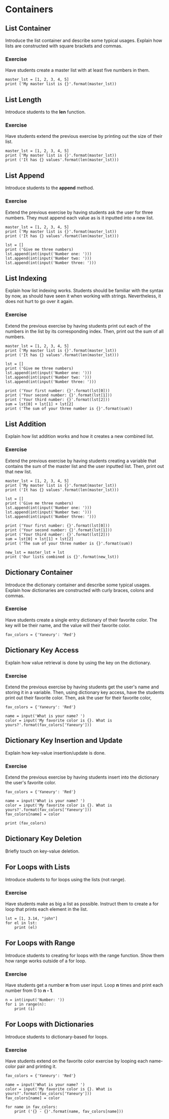 # Containers
## List Container
Introduce the list container and describe some typical usages.
Explain how lists are constructed with square brackets and commas.


### Exercise
Have students create a master list with at least five numbers in them.

```python3
master_lst = [1, 2, 3, 4, 5]
print ('My master list is {}'.format(master_lst))
```

## List Length
Introduce students to the **len** function.

### Exercise
Have students extend the previous exercise by printing out the size of their
list.

```python3
master_lst = [1, 2, 3, 4, 5]
print ('My master list is {}'.format(master_lst))
print ('It has {} values'.format(len(master_lst)))
```

## List Append
Introduce students to the **append** method.

### Exercise
Extend the previous exercise by having students ask the user for three numbers.
They must append each value as is it inputted into a new list.


```python3
master_lst = [1, 2, 3, 4, 5]
print ('My master list is {}'.format(master_lst))
print ('It has {} values'.format(len(master_lst)))

lst = []
print ('Give me three numbers)
lst.append(int(input('Number one: ')))
lst.append(int(input('Number two: ')))
lst.append(int(input('Number three: ')))

```

## List Indexing
Explain how list indexing works. Students should be familiar with the
syntax by now, as should have seen it when working with strings. Nevertheless,
it does not hurt to go over it again.

### Exercise
Extend the previous exercise by having students print out each of the numbers
in the list by its corresponding index. Then, print out the sum of all numbers.

```python3
master_lst = [1, 2, 3, 4, 5]
print ('My master list is {}'.format(master_lst))
print ('It has {} values'.format(len(master_lst)))

lst = []
print ('Give me three numbers)
lst.append(int(input('Number one: ')))
lst.append(int(input('Number two: ')))
lst.append(int(input('Number three: ')))

print ('Your first number: {}'.format(lst[0]))
print ('Your second number: {}'.format(lst[1]))
print ('Your third number: {}'.format(lst[2]))
sum = lst[0] + lst[1] + lst[2]
print ('The sum of your three number is {}'.format(sum))
```

## List Addition
Explain how list addition works and how it creates a new combined list.

### Exercise
Extend the previous exercise by having students creating a variable that
contains the sum of the master list and the user inputted list. Then,
print out that new list.

```python3
master_lst = [1, 2, 3, 4, 5]
print ('My master list is {}'.format(master_lst))
print ('It has {} values'.format(len(master_lst)))

lst = []
print ('Give me three numbers)
lst.append(int(input('Number one: ')))
lst.append(int(input('Number two: ')))
lst.append(int(input('Number three: ')))

print ('Your first number: {}'.format(lst[0]))
print ('Your second number: {}'.format(lst[1]))
print ('Your third number: {}'.format(lst[2]))
sum = lst[0] + lst[1] + lst[2]
print ('The sum of your three number is {}'.format(sum))

new_lst = master_lst + lst
print ('Our lists combined is {}'.format(new_lst))
```

## Dictionary Container
Introduce the dictionary container and describe some typical usages.
Explain how dictionaries are constructed with curly braces, colons and commas.

### Exercise
Have students create a single entry dictionary of their favorite color.
The key will be their name, and the value will their favorite color.

```python3
fav_colors = {'Yaneury': 'Red'}

```

## Dictionary Key Access
Explain how value retrieval is done by using the key on the dictionary.

### Exercise
Extend the previous exercise by having students get the user's name and storing
it in a variable. Then, using dictionary key access, have the students print
out their favorite color. Then, ask the user for their favorite color,  

```python3
fav_colors = {'Yaneury': 'Red'}

name = input('What is your name? ')
color = input('My favorite color is {}. What is yours?'.format(fav_colors['Yaneury']))
```

## Dictionary Key Insertion and Update
Explain how key-value insertion/update is done.

### Exercise
Extend the previous exercise by having students insert into the dictionary the
user's favorite color.

```python3
fav_colors = {'Yaneury': 'Red'}

name = input('What is your name? ')
color = input('My favorite color is {}. What is yours?'.format(fav_colors['Yaneury']))
fav_colors[name] = color

print (fav_colors)
```

## Dictionary Key Deletion
Briefly touch on key-value deletion.

## For Loops with Lists
Introduce students to for loops using the lists (not range).

### Exercise
Have students make as big a list as possible. Instruct them to create
a for loop that prints each element in the list.

```python3
lst = [1, 3.14, "john"]
for el in lst:
    print (el)
```

## For Loops with Range
Introduce students to creating for loops with the range function.
Show them how range works outside of a for loop.


### Exercise
Have students get a number **n** from user input. Loop **n** times and print
each number from 0 to **n - 1**.

```python3
n = int(input('Number: '))
for i in range(n):
    print (i)
```

## For Loops with Dictionaries
Introduce students to dictionary-based for loops.

### Exercise
Have students extend on the favorite color exercise by looping 
each name-color pair and printing it.

```python3
fav_colors = {'Yaneury': 'Red'}

name = input('What is your name? ')
color = input('My favorite color is {}. What is yours?'.format(fav_colors['Yaneury']))
fav_colors[name] = color

for name in fav_colors:
    print ('{} - {}'.format(name, fav_colors[name]))
```